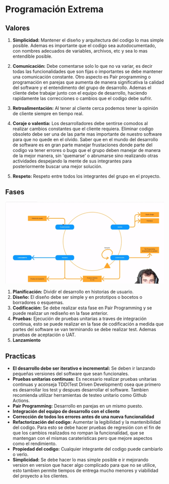 # Programación Extrema

## Valores

1. **Simplicidad:** Mantener el diseño y arquitectura del codigo lo mas simple posible. Ademas es importante que el codigo sea autodocumentado, con nombres adecuados de variables, archivos, etc y sea lo mas entendible posible.

2. **Comunicación:** Debe comentarse solo lo que no va variar, es decir todas las funcionalidades que son fijas o importantes se debe mantener una comunicación constante. Otro aspecto es Pair programming o programación en parejas que aumenta de manera significativa la calidad del software y el entendimento del grupo de desarrollo. Ademas el cliente debe trabajar junto con el equipo de desarrollo, haciendo rapidamente las correcciones o cambios que el codigo debe sufrir.

3. **Retroalimentación:** Al tener al cliente cerca podemos tener la opinión de cliente siempre en tiempo real.

4. **Coraje o valentia:** Los desarrolladores debe sentirse comodos al realizar cambios constantes que el cliente requiera. Eliminar codigo obsoleto debe ser una de las parte mas importante de nuestro software para que no quede en el olvido. Saber que en el mundo del desarrollo de software es en gran parte manejar frustaciones donde parte del codigo va tener errores o bugs que el grupo deben manejar de manera de la mejor manera, sin 'quemarse' o abrumarse sino realizando otras actividades despejando la mente de sus integrantes para posteriormente buscar una mejor solución.

5. **Respeto:** Respeto entre todos los integrantes del grupo en el proyecto.

## Fases

![Diagrama de Fases](./anexos/diagramadefases.png)

1. **Planificación:** Dividir el desarrollo en historias de usuario.
2. **Diseño:** El diseño debe ser simple y en prototipos o bocetos o borradores o esquemas.
3. **Codificación:** Se debe realizar esta fase en Pair Programming y se puede realizar un rediseño en la fase anterior.
4. **Pruebas:** Ejecución de pruebas unitarias a traves de integración continua, esto se puede realizar en la fase de codificación a medida que partes del software se van terminando se debe realizar test. Ademas pruebas de aceptación o UAT.
5. **Lanzamiento**

## Practicas

- **El desarrollo debe ser iterativo e incremental:** Se deben ir lanzando pequeñas versiones del software que sean funcionales.
- **Pruebas unitarias continuas:** Es necesario realizar pruebas unitarias continuas y aconseja TDD(Test Driven Development) osea que primero es desarrollar los test y despues desarrollar el software. Tambien recomienda utilizar herramientas de testeo unitario como Github Actions.
- **Pair Programming:** Desarrollo en parejas en un mismo puesto.
- **Integración del equipo de desarrollo con el cliente**
- **Corrección de todos los errores antes de una nueva funcionalidad**
- **Refactorización del codigo:** Aumentar la legibilidad y la mantenibilidad del codigo. Para esto se debe hacer pruebas de regresión con el fin de que los cambios realizados no rompan la funcionalidad, que se mantengan con el mismas carateristicas pero que mejore aspectos como el rendimiento.
- **Propiedad del codigo:** Cualquier integrante del codigo puede cambiarlo o verlo.
- **Simplicidad:** Se debe hacer lo mas simple posible e ir mejorando version en version que hacer algo complicado para que no se utilice, esto tambien permite tiempos de entrega mucho menores y viabilidad del proyecto a los clientes.
